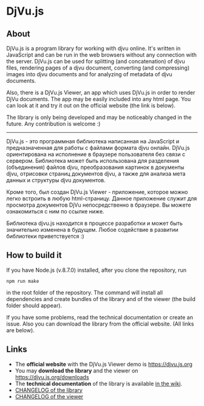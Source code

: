 # DjVu.js

## About

DjVu.js is a program library for working with djvu online. It's written in JavaScript and can be run in the web browsers without any connection with the server. DjVu.js can be used for splitting (and concatenation) of djvu files, rendering pages of a djvu document, converting (and compressing) images into djvu documents and for analyzing of metadata of djvu documents.

Also, there is a DjVu.js Viewer, an app which uses DjVu.js in order to render DjVu documents. The app may be easily included into any html page. You can look at it and try it out on the official website (the link is below). 

The library is only being developed and may be noticeably changed in the future. Any contribution is welcome :)

<hr>

DjVu.js - это программная библиотека написанная на JavaScript и предназначенная для работы с файлами формата djvu онлайн. DjVu.js ориентирована на исполнение в браузере пользователя без связи с сервером. Библиотека может быть использована для разделения (объединения) файлов djvu, преобразования картинок в документы djvu, отрисовки страниц документов djvu, а также для анализа мета данных и структуры djvu документов. 

Кроме того, был создан DjVu.js Viewer - приложение, которое можно легко встроить в любую html-страницу. Данное приложение служит для просмотра документов DjVu непосредственно в браузере. Вы можете ознакомиться с ним по ссылке ниже. 

Библиотека djvu.js находится в процессе разработки и может быть значительно изменена в будущем. Любое содействие в развитии библиотеки приветствуется :)

## How to build it

If you have Node.js (v.8.7.0) installed, after you clone the repository, run 
```
npm run make
```` 
in the root folder of the repository. The command will install all dependencies and create bundles of the library and of the viewer (the build folder should appear). 

If you have some problems, read the technical documentation or create an issue. Also you can download the library from the official website. (All links are below).

## Links

- The **official website** with the DjVu.js Viewer demo is https://djvu.js.org
- You may **download the library** and the viewer on https://djvu.js.org/downloads
- The **technical documentation** of the library is available [in the wiki](https://github.com/RussCoder/djvujs/wiki/DjVu.js-Documentation).
- [CHANGELOG of the library](library/CHANGELOG.md)
- [CHANGELOG of the viewer](viewer/CHANGELOG.md)